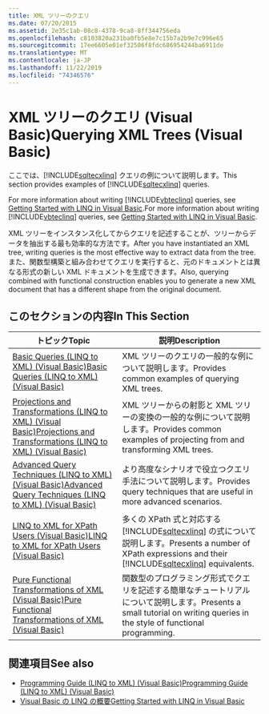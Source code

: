 ```yaml
---
title: XML ツリーのクエリ
ms.date: 07/20/2015
ms.assetid: 2e35c1ab-08c8-4378-9ca8-8ff344756eda
ms.openlocfilehash: c8103820a231ba0fb5e8e7c15b7a2b9e7c996e65
ms.sourcegitcommit: 17ee6605e01ef32506f8fdc686954244ba6911de
ms.translationtype: MT
ms.contentlocale: ja-JP
ms.lasthandoff: 11/22/2019
ms.locfileid: "74346576"
---
```

# <a name="querying-xml-trees-visual-basic"></a><span data-ttu-id="5f242-102">XML ツリーのクエリ (Visual Basic)</span><span class="sxs-lookup"><span data-stu-id="5f242-102">Querying XML Trees (Visual Basic)</span></span>
<span data-ttu-id="5f242-103">ここでは、[!INCLUDE[sqltecxlinq](~/includes/sqltecxlinq-md.md)] クエリの例について説明します。</span><span class="sxs-lookup"><span data-stu-id="5f242-103">This section provides examples of [!INCLUDE[sqltecxlinq](~/includes/sqltecxlinq-md.md)] queries.</span></span>  
  
 <span data-ttu-id="5f242-104">For more information about writing [!INCLUDE[vbteclinq](~/includes/vbteclinq-md.md)] queries, see [Getting Started with LINQ in Visual Basic](../../../../visual-basic/programming-guide/concepts/linq/getting-started-with-linq.md).</span><span class="sxs-lookup"><span data-stu-id="5f242-104">For more information about writing [!INCLUDE[vbteclinq](~/includes/vbteclinq-md.md)] queries, see [Getting Started with LINQ in Visual Basic](../../../../visual-basic/programming-guide/concepts/linq/getting-started-with-linq.md).</span></span>  
  
 <span data-ttu-id="5f242-105">XML ツリーをインスタンス化してからクエリを記述することが、ツリーからデータを抽出する最も効率的な方法です。</span><span class="sxs-lookup"><span data-stu-id="5f242-105">After you have instantiated an XML tree, writing queries is the most effective way to extract data from the tree.</span></span> <span data-ttu-id="5f242-106">また、関数型構築と組み合わせてクエリを実行すると、元のドキュメントとは異なる形式の新しい XML ドキュメントを生成できます。</span><span class="sxs-lookup"><span data-stu-id="5f242-106">Also, querying combined with functional construction enables you to generate a new XML document that has a different shape from the original document.</span></span>  
  
## <a name="in-this-section"></a><span data-ttu-id="5f242-107">このセクションの内容</span><span class="sxs-lookup"><span data-stu-id="5f242-107">In This Section</span></span>  
  
|<span data-ttu-id="5f242-108">トピック</span><span class="sxs-lookup"><span data-stu-id="5f242-108">Topic</span></span>|<span data-ttu-id="5f242-109">説明</span><span class="sxs-lookup"><span data-stu-id="5f242-109">Description</span></span>|  
|-----------|-----------------|  
|[<span data-ttu-id="5f242-110">Basic Queries (LINQ to XML) (Visual Basic)</span><span class="sxs-lookup"><span data-stu-id="5f242-110">Basic Queries (LINQ to XML) (Visual Basic)</span></span>](../../../../visual-basic/programming-guide/concepts/linq/basic-queries-linq-to-xml.md)|<span data-ttu-id="5f242-111">XML ツリーのクエリの一般的な例について説明します。</span><span class="sxs-lookup"><span data-stu-id="5f242-111">Provides common examples of querying XML trees.</span></span>|  
|[<span data-ttu-id="5f242-112">Projections and Transformations (LINQ to XML) (Visual Basic)</span><span class="sxs-lookup"><span data-stu-id="5f242-112">Projections and Transformations (LINQ to XML) (Visual Basic)</span></span>](../../../../visual-basic/programming-guide/concepts/linq/projections-and-transformations-linq-to-xml.md)|<span data-ttu-id="5f242-113">XML ツリーからの射影と XML ツリーの変換の一般的な例について説明します。</span><span class="sxs-lookup"><span data-stu-id="5f242-113">Provides common examples of projecting from and transforming XML trees.</span></span>|  
|[<span data-ttu-id="5f242-114">Advanced Query Techniques (LINQ to XML) (Visual Basic)</span><span class="sxs-lookup"><span data-stu-id="5f242-114">Advanced Query Techniques (LINQ to XML) (Visual Basic)</span></span>](../../../../visual-basic/programming-guide/concepts/linq/advanced-query-techniques-linq-to-xml.md)|<span data-ttu-id="5f242-115">より高度なシナリオで役立つクエリ手法について説明します。</span><span class="sxs-lookup"><span data-stu-id="5f242-115">Provides query techniques that are useful in more advanced scenarios.</span></span>|  
|[<span data-ttu-id="5f242-116">LINQ to XML for XPath Users (Visual Basic)</span><span class="sxs-lookup"><span data-stu-id="5f242-116">LINQ to XML for XPath Users (Visual Basic)</span></span>](../../../../visual-basic/programming-guide/concepts/linq/linq-to-xml-for-xpath-users.md)|<span data-ttu-id="5f242-117">多くの XPath 式と対応する [!INCLUDE[sqltecxlinq](~/includes/sqltecxlinq-md.md)] の式について説明します。</span><span class="sxs-lookup"><span data-stu-id="5f242-117">Presents a number of XPath expressions and their [!INCLUDE[sqltecxlinq](~/includes/sqltecxlinq-md.md)] equivalents.</span></span>|  
|[<span data-ttu-id="5f242-118">Pure Functional Transformations of XML (Visual Basic)</span><span class="sxs-lookup"><span data-stu-id="5f242-118">Pure Functional Transformations of XML (Visual Basic)</span></span>](../../../../visual-basic/programming-guide/concepts/linq/pure-functional-transformations-of-xml.md)|<span data-ttu-id="5f242-119">関数型のプログラミング形式でクエリを記述する簡単なチュートリアルについて説明します。</span><span class="sxs-lookup"><span data-stu-id="5f242-119">Presents a small tutorial on writing queries in the style of functional programming.</span></span>|  
  
## <a name="see-also"></a><span data-ttu-id="5f242-120">関連項目</span><span class="sxs-lookup"><span data-stu-id="5f242-120">See also</span></span>

- [<span data-ttu-id="5f242-121">Programming Guide (LINQ to XML) (Visual Basic)</span><span class="sxs-lookup"><span data-stu-id="5f242-121">Programming Guide (LINQ to XML) (Visual Basic)</span></span>](../../../../visual-basic/programming-guide/concepts/linq/programming-guide-linq-to-xml.md)
- [<span data-ttu-id="5f242-122">Visual Basic の LINQ の概要</span><span class="sxs-lookup"><span data-stu-id="5f242-122">Getting Started with LINQ in Visual Basic</span></span>](../../../../visual-basic/programming-guide/concepts/linq/getting-started-with-linq.md)
